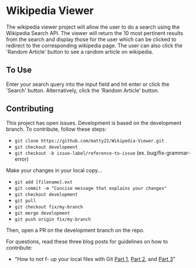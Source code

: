 # Wikipedia Viewer

The wikipedia viewer project will allow the user to do a search using the Wikipedia Search API. The viewer will return the 10 most pertinent results from the search and display those for the user which can be clicked to redirect to the corresponding wikipedia page. The user can also click the 'Random Article' button to see a random article on wikipedia.

## To Use

Enter your search query into the input field and hit enter or click the 'Search' button. Alternatively, click the 'Random Article' button.

## Contributing

This project has open issues. Development is based on the development branch. To contribute, follow these steps:

* `git clone https://github.com/matty22/Wikipedia-Viewer.git`
* `git checkout development`
* `git checkout -b issue-label/reference-to-issue` (ex. bug/fix-grammar-error)

Make your changes in your local copy...

* `git add [filename].ext`
* `git commit -m "Concise message that explains your changes"`
* `git checkout development`
* `git pull`
* `git checkout fix/my-branch`
* `git merge development`
* `git push origin fix/my-branch`

Then, open a PR on the development branch on the repo.

For questions, read these three blog posts for guidelines on how to contribute:
* "How to not f- up your local files with Git [Part 1](https://medium.com/@francesco.agnoletto/how-to-not-f-up-your-local-files-with-git-part-1-e0756c88fd3c), [Part 2](https://medium.com/@francesco.agnoletto/how-to-not-f-up-your-local-files-with-git-part-2-fc4e243be02a), and [Part 3](https://medium.com/chingu/how-to-not-f-up-your-local-files-with-git-part-3-bf03b27b6e64)"

